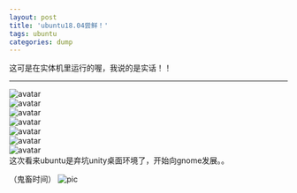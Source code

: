 ```yaml
---
layout: post
title: 'ubuntu18.04尝鲜！'
tags: ubuntu 
categories: dump
---
```


这可是在实体机里运行的喔，我说的是实话！！  

---

![avatar](https://coding.net/u/SunbossRS/p/GotBlogDowner/git/raw/master/img/TryUbuntu18.04/01.png)  
![avatar](https://coding.net/u/SunbossRS/p/GotBlogDowner/git/raw/master/img/TryUbuntu18.04/02.png)  
![avatar](https://coding.net/u/SunbossRS/p/GotBlogDowner/git/raw/master/img/TryUbuntu18.04/03.png)  
![avatar](https://coding.net/u/SunbossRS/p/GotBlogDowner/git/raw/master/img/TryUbuntu18.04/04.png)  
![avatar](https://coding.net/u/SunbossRS/p/GotBlogDowner/git/raw/master/img/TryUbuntu18.04/05.png)  
![avatar](https://coding.net/u/SunbossRS/p/GotBlogDowner/git/raw/master/img/TryUbuntu18.04/06.png)  
![avatar](https://coding.net/u/SunbossRS/p/GotBlogDowner/git/raw/master/img/TryUbuntu18.04/07.png)  
这次看来ubuntu是弃坑unity桌面环境了，开始向gnome发展。。  
  
（鬼畜时间）
![pic](https://coding.net/u/SunbossRS/p/GotBlogDowner/git/raw/master/img/TryUbuntu18.04/08.png)
